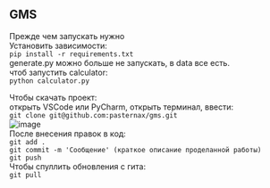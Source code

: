 ## GMS
Прежде чем запускать нужно  
Установить зависимости:  
```pip install -r requirements.txt```  
generate.py можно больше не запускать, в data все есть.  
чтоб запустить calculator:  
```python calculator.py```  

Чтобы скачать проект:  
открыть VSCode или PyCharm, открыть терминал, ввести:  
```git clone git@github.com:pasternax/gms.git```  
![image](https://github.com/pasternax/gms/assets/115981716/88b8d08e-debe-4fa2-b5e3-386db512cde5)  
После внесения правок в код:  
```git add .```   
```git commit -m 'Сообщение' (краткое описание проделанной работы)```  
```git push```  
Чтобы спуллить обновления с гита:  
```git pull```  
